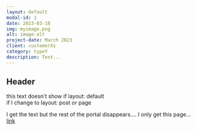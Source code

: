 ```yaml
---
layout: default
modal-id: 1
date: 2023-03-18
img: myimage.png
alt: image-alt
project-date: March 2023
client: customerXs
category: typeY
description: Test...
---
```


## Header

this text doesn't show if layout: default  
if I change to
layout: post or page

I get the text but the rest of the portal disappears.... I only get this page...
[link](https:www.google.com)
